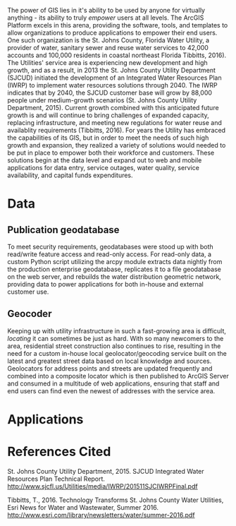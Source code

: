 The power of GIS lies in it's ability to be used by anyone for 
virtually anything - its ability to truly _empower_ users at all 
levels. The ArcGIS Platform excels in this arena, providing the 
software, tools, and templates to allow organizations to 
produce applications to empower their end users. One such 
organization is the St. Johns County, Florida Water 
Utility, a provider of water, sanitary sewer and reuse water 
services to 42,000 accounts and 100,000 residents in coastal 
northeast Florida Tibbitts, 2016). The Utilities' service area is experiencing 
new development and high growth, and as a result, in 2013 the St. Johns 
County Utility Department (SJCUD) initiated the 
development of an Integrated Water Resources Plan (IWRP) to 
implement water resources solutions through 2040. The IWRP 
indicates that by 2040, the SJCUD customer base will grow by 
88,000 people under medium-growth scenarios (St. Johns County 
Utility Department, 2015). Current growth combined with this 
anticipated future growth is and will continue to bring challenges 
of expanded capacity, replacing infrastructure, and meeting new 
regulations for water reuse and availablity requirements 
(Tibbitts, 2016). For years the Utility has embraced the capabilities of 
its GIS, but in order to meet the needs of such high growth 
and expansion, they realized a variety of solutions would needed 
to be put in place to empower both their workforce and 
customers. These solutions begin at the data level and expand 
out to web and mobile applications for data entry, service outages, 
water quality, service availability, and capital funds expenditures.

# Data

## Publication geodatabase

To meet security requirements, geodatabases were stood up with both 
read/write feature access and read-only access. For read-only data, a 
custom Python script utilizing the arcpy module extracts data nightly 
from the production enterprise geodatabase, replicates it to a file 
geodatabase on the web server, and rebuilds the water distribution 
geometric network, providing data to power applications for both 
in-house and external customer use.

## Geocoder

Keeping up with utility infrastructure in such a fast-growing area is 
difficult, _locating_ it can sometimes be just as hard. With so many 
newcomers to the area, residential street construction also continues 
to rise, resulting in the need for a custom in-house local geolocator/geocoding 
service built on the latest and greatest street data based on local 
knowledge and sources. Geolocators for address points and streets are 
updated frequently and combined into a composite locator which is then 
published to ArcGIS Server and consumed in a multitude of web applications, 
ensuring that staff and end users can find even the newest of addresses 
with the service area.

# Applications








# References Cited

St. Johns County Utility Department, 2015. SJCUD Integrated 
Water Resources Plan Technical Report. 
http://www.sjcfl.us/Utilities/media/IWRP/201511SJCIWRPFinal.pdf

Tibbitts, T., 2016. Technology Transforms St. Johns County Water 
Utilities, Esri News for Water and Wastewater, Summer 2016. 
http://www.esri.com/library/newsletters/water/summer-2016.pdf